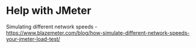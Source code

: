# Help with JMeter

Simulating different network speeds - https://www.blazemeter.com/blog/how-simulate-different-network-speeds-your-jmeter-load-test/
